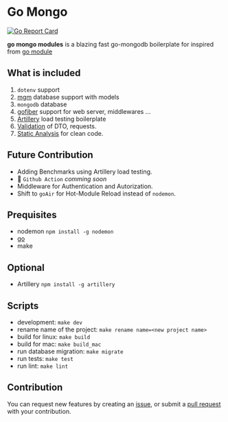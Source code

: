 # Go Mongo

[![Go Report Card](https://goreportcard.com/badge/github.com/Yasir900Aslam/go_mongo_modules)](https://goreportcard.com/report/github.com/Yasir900Aslam/go_mongo_modules)

**go mongo modules** is a blazing fast go-mongodb boilerplate for inspired from [go module](https://github.com/amrebada/go-modules)

## What is included

1. `dotenv` support
2. [mgm](https://github.com/Kamva/mgm) database support with models
3. `mongodb` database
4. [gofiber](https://gofiber.io/) support for web server, middlewares ...
5. [Artillery](https://www.artillery.io/) load testing boilerplate
6. [Validation](https://github.com/go-ozzo/ozzo-validation) of DTO, requests.
7. [Static Analysis](https://staticcheck.dev/docs/getting-started) for clean code.

## Future Contribution

- Adding Benchmarks using Artillery load testing.
- 🔎 `Github Action` _comming soon_
- Middleware for Authentication and Autorization.
- Shift to `goAir` for Hot-Module Reload instead of `nodemon`.

## Prequisites

- nodemon `npm install -g nodemon`
- [go](https://golang.org/doc/install)
- make

## Optional

- Artillery `npm install -g artillery`

## Scripts

- development: `make dev`
- rename name of the project: `make rename name=<new project name>`
- build for linux: `make build`
- build for mac: `make build_mac`
- run database migration: `make migrate`
- run tests: `make test`
- run lint: `make lint`

## Contribution

You can request new features by creating an [issue](https://github.com/Yasir900aslam/go_mongo_modules/issues), or submit a [pull request](https://github.com/Yasir900aslam/go_mongo_modules/pulls) with your contribution.
